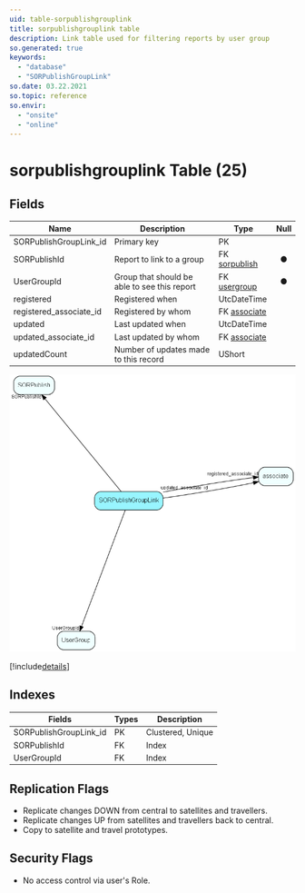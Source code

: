 ```yaml
---
uid: table-sorpublishgrouplink
title: sorpublishgrouplink table
description: Link table used for filtering reports by user group
so.generated: true
keywords:
  - "database"
  - "SORPublishGroupLink"
so.date: 03.22.2021
so.topic: reference
so.envir:
  - "onsite"
  - "online"
---
```


# sorpublishgrouplink Table (25)

## Fields

| Name | Description | Type | Null |
|------|-------------|------|:----:|
|SORPublishGroupLink\_id|Primary key|PK| |
|SORPublishId|Report to link to a group|FK [sorpublish](sorpublish.md)|&#x25CF;|
|UserGroupId|Group that should be able to see this report|FK [usergroup](usergroup.md)|&#x25CF;|
|registered|Registered when|UtcDateTime| |
|registered\_associate\_id|Registered by whom|FK [associate](associate.md)| |
|updated|Last updated when|UtcDateTime| |
|updated\_associate\_id|Last updated by whom|FK [associate](associate.md)| |
|updatedCount|Number of updates made to this record|UShort| |


![SORPublishGroupLink table relationship diagram](./media/SORPublishGroupLink.png)

[!include[details](./includes/SORPublishGroupLink.md)]

## Indexes

| Fields | Types | Description |
|--------|-------|-------------|
|SORPublishGroupLink\_id |PK |Clustered, Unique |
|SORPublishId |FK |Index |
|UserGroupId |FK |Index |

## Replication Flags

* Replicate changes DOWN from central to satellites and travellers.
* Replicate changes UP from satellites and travellers back to central.
* Copy to satellite and travel prototypes.

## Security Flags

* No access control via user's Role.

